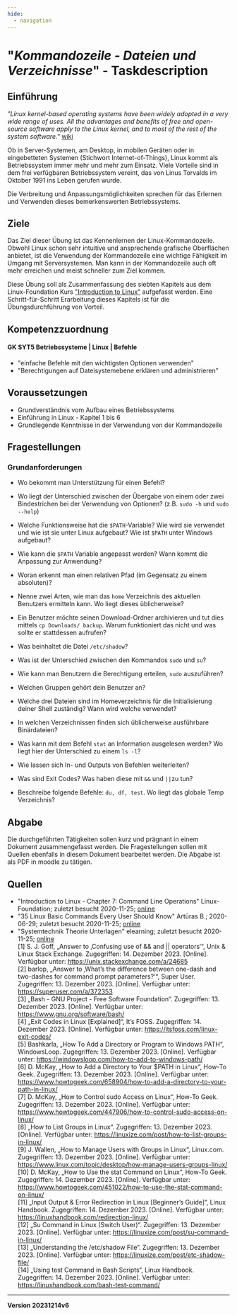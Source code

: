 ```yaml
---
hide:
  - navigation
---
```


# "*Kommandozeile - Dateien und Verzeichnisse*" - Taskdescription

## Einführung
*"Linux kernel-based operating systems have been widely adopted in a very wide range of uses. All the advantages and benefits of free and open-source software apply to the Linux kernel, and to most of the rest of the system software."* [wiki](https://en.wikipedia.org/wiki/Linux_range_of_use)

Ob in Server-Systemen, am Desktop, in mobilen Geräten oder in eingebetteten Systemen (Stichwort Internet-of-Things), Linux kommt als Betriebssystem immer mehr und mehr zum Einsatz. Viele Vorteile sind in dem frei verfügbaren Betriebssystem vereint, das von Linus Torvalds im Oktober 1991 ins Leben gerufen wurde.

Die Verbreitung und Anpassungsmöglichkeiten sprechen für das Erlernen und Verwenden dieses bemerkenswerten Betriebssystems.

## Ziele
Das Ziel dieser Übung ist das Kennenlernen der Linux-Kommandozeile. Obwohl Linux schon sehr intuitive und ansprechende grafische Oberflächen anbietet, ist die Verwendung der Kommandozeile eine wichtige Fähigkeit im Umgang mit Serversystemen. Man kann in der Kommandozeile auch oft mehr erreichen und meist schneller zum Ziel kommen.

Diese Übung soll als Zusammenfassung des siebten Kapitels aus dem Linux-Foundation Kurs ["Introduction to Linux"](https://www.edx.org/course/introduction-to-linux) aufgefasst werden. Eine Schritt-für-Schritt Erarbeitung dieses Kapitels ist für die Übungsdurchführung von Vorteil.

## Kompetenzzuordnung
#### GK SYT5 Betriebssysteme | Linux | Befehle
* "einfache Befehle mit den wichtigsten Optionen verwenden"
* "Berechtigungen auf Dateisystemebene erklären und administrieren"

## Voraussetzungen
* Grundverständnis vom Aufbau eines Betriebssystems
* Einführung in Linux - Kapitel 1 bis 6
* Grundlegende Kenntnisse in der Verwendung von der Kommandozeile
  

## Fragestellungen
### Grundanforderungen
* Wo bekommt man Unterstützung für einen Befehl?
* Wo liegt der Unterschied zwischen der Übergabe von einem oder zwei Bindestrichen bei der Verwendung von Optionen? (z.B. `sudo -h` und `sudo --help`)
* Welche Funktionsweise hat die `$PATH`-Variable? Wie wird sie verwendet und wie ist sie unter Linux aufgebaut? Wie ist `$PATH` unter Windows aufgebaut?
* Wie kann die `$PATH` Variable angepasst werden? Wann kommt die Anpassung zur Anwendung?

* Woran erkennt man einen relativen Pfad (im Gegensatz zu einem absoluten)?
* Nenne zwei Arten, wie man das `home` Verzeichnis des aktuellen Benutzers ermitteln kann. Wo liegt dieses üblicherweise?
* Ein  Benutzer  möchte  seinen  Download-Ordner  archivieren  und  tut  dies  mittels `cp Downloads/ backup`. Warum funktioniert das nicht und was sollte er stattdessen aufrufen?
* Was beinhaltet die Datei `/etc/shadow`?
* Was ist der Unterschied zwischen den Kommandos `sudo` und `su`?
* Wie kann man Benutzern die Berechtigung erteilen, `sudo` auszuführen?
* Welchen Gruppen gehört dein Benutzer an?
* Welche drei Dateien sind im Homeverzeichnis für die Initialisierung deiner Shell zuständig? Wann wird welche verwendet?
* In welchen Verzeichnissen finden sich üblicherweise ausführbare Binärdateien?
* Was kann mit dem Befehl `stat` an Information ausgelesen werden? Wo liegt hier der Unterschied zu einem `ls -l`?
* Wie lassen sich In- und Outputs von Befehlen weiterleiten?
* Was sind Exit Codes? Was haben diese mit `&&` und `||`zu tun?
* Beschreibe folgende Befehle: `du, df, test`. Wo liegt das globale Temp Verzeichnis?

## Abgabe
Die durchgeführten Tätigkeiten sollen kurz und prägnant in einem Dokument zusammengefasst werden. Die Fragestellungen sollen mit Quellen ebenfalls in diesem Dokument bearbeitet werden. Die Abgabe ist als PDF in moodle zu tätigen.

## Quellen
* "Introduction to Linux - Chapter 7: Command Line Operations" Linux-Foundation; zuletzt besucht 2020-11-25; [online](https://courses.edx.org/courses/course-v1:LinuxFoundationX+LFS101x+1T2020)
* "35 Linux Basic Commands Every User Should Know" Artūras B.; 2020-06-29; zuletzt besucht 2020-11-25; [online](https://www.hostinger.com/tutorials/linux-commands)
* "Systemtechnik Theorie Unterlagen" elearning; zuletzt besucht 2020-11-25; [online](https://elearning.tgm.ac.at/course/view.php?id=1939)  
[1] S. J. Goff, „Answer to ‚Confusing use of && and || operators‘“, Unix & Linux Stack Exchange. Zugegriffen: 14. Dezember 2023. [Online]. Verfügbar unter: https://unix.stackexchange.com/a/24685  
[2] barlop, „Answer to ‚What’s the difference between one-dash and two-dashes for command prompt parameters?‘“, Super User. Zugegriffen: 13. Dezember 2023. [Online]. Verfügbar unter: https://superuser.com/a/372353  
[3] „Bash - GNU Project - Free Software Foundation“. Zugegriffen: 13. Dezember 2023. [Online]. Verfügbar unter: https://www.gnu.org/software/bash/  
[4] „Exit Codes in Linux [Explained]“, It’s FOSS. Zugegriffen: 14. Dezember 2023. [Online]. Verfügbar unter: https://itsfoss.com/linux-exit-codes/  
[5] Bashkarla, „How To Add a Directory or Program to Windows PATH“, WindowsLoop. Zugegriffen: 13. Dezember 2023. [Online]. Verfügbar unter: https://windowsloop.com/how-to-add-to-windows-path/  
[6] D. McKay, „How to Add a Directory to Your $PATH in Linux“, How-To Geek. Zugegriffen: 13. Dezember 2023. [Online]. Verfügbar unter: https://www.howtogeek.com/658904/how-to-add-a-directory-to-your-path-in-linux/  
[7] D. McKay, „How to Control sudo Access on Linux“, How-To Geek. Zugegriffen: 13. Dezember 2023. [Online]. Verfügbar unter: https://www.howtogeek.com/447906/how-to-control-sudo-access-on-linux/  
[8] „How to List Groups in Linux“. Zugegriffen: 13. Dezember 2023. [Online]. Verfügbar unter: https://linuxize.com/post/how-to-list-groups-in-linux/  
[9] J. Wallen, „How to Manage Users with Groups in Linux“, Linux.com. Zugegriffen: 13. Dezember 2023. [Online]. Verfügbar unter: https://www.linux.com/topic/desktop/how-manage-users-groups-linux/  
[10] D. McKay, „How to Use the stat Command on Linux“, How-To Geek. Zugegriffen: 14. Dezember 2023. [Online]. Verfügbar unter: https://www.howtogeek.com/451022/how-to-use-the-stat-command-on-linux/  
[11] „Input Output & Error Redirection in Linux [Beginner’s Guide]“, Linux Handbook. Zugegriffen: 14. Dezember 2023. [Online]. Verfügbar unter: https://linuxhandbook.com/redirection-linux/  
[12] „Su Command in Linux (Switch User)“. Zugegriffen: 13. Dezember 2023. [Online]. Verfügbar unter: https://linuxize.com/post/su-command-in-linux/  
[13] „Understanding the /etc/shadow File“. Zugegriffen: 13. Dezember 2023. [Online]. Verfügbar unter: https://linuxize.com/post/etc-shadow-file/  
[14] „Using test Command in Bash Scripts“, Linux Handbook. Zugegriffen: 14. Dezember 2023. [Online]. Verfügbar unter: https://linuxhandbook.com/bash-test-command/  


---
**Version 20231214v6**